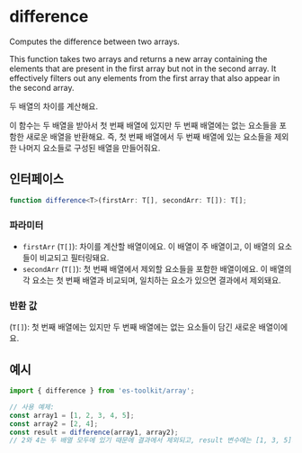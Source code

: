 # difference

Computes the difference between two arrays.

This function takes two arrays and returns a new array containing the elements 
that are present in the first array but not in the second array. It effectively 
filters out any elements from the first array that also appear in the second array.

두 배열의 차이를 계산해요.

이 함수는 두 배열을 받아서 첫 번째 배열에 있지만 두 번째 배열에는 없는 요소들을 포함한 새로운 배열을 반환해요. 즉, 첫 번째 배열에서 두 번째 배열에 있는 요소들을 제외한 나머지 요소들로 구성된 배열을 만들어줘요.


## 인터페이스

```typescript
function difference<T>(firstArr: T[], secondArr: T[]): T[];
```

### 파라미터

- `firstArr` (`T[]`): 차이를 계산할 배열이에요. 이 배열이 주 배열이고, 이 배열의 요소들이 비교되고 필터링돼요.
- `secondArr` (`T[]`): 첫 번째 배열에서 제외할 요소들을 포함한 배열이에요. 이 배열의 각 요소는 첫 번째 배열과 비교되며, 일치하는 요소가 있으면 결과에서 제외돼요.



### 반환 값

(`T[]`): 첫 번째 배열에는 있지만 두 번째 배열에는 없는 요소들이 담긴 새로운 배열이에요.

## 예시

```typescript
import { difference } from 'es-toolkit/array';

// 사용 예제:
const array1 = [1, 2, 3, 4, 5];
const array2 = [2, 4];
const result = difference(array1, array2);
// 2와 4는 두 배열 모두에 있기 때문에 결과에서 제외되고, result 변수에는 [1, 3, 5]가 할당되어요.
```
